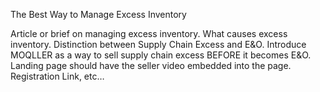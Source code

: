 The Best Way to Manage Excess Inventory

 Article or brief on managing excess inventory. What causes excess inventory. Distinction between Supply Chain Excess and E&O.  Introduce MOQLLER as a way to sell supply chain excess BEFORE it becomes E&O.  Landing page should have the seller video embedded into the page.  Registration Link, etc…